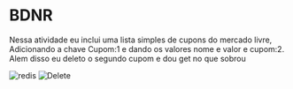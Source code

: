 # BDNR
Nessa atividade eu inclui uma lista simples de cupons do mercado livre, Adicionando a chave Cupom:1 e dando os valores nome e valor e cupom:2.
Alem disso eu deleto o segundo cupom e dou get no que sobrou

![redis](https://user-images.githubusercontent.com/78803504/167750655-c744448c-fe30-4dd3-82ec-36bc16504b5a.png)
![Delete](https://user-images.githubusercontent.com/78803504/167751327-f0ed6f97-b324-4a56-a2b8-8dec31f708a9.png)
